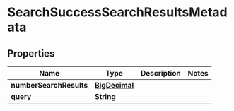 
# SearchSuccessSearchResultsMetadata

## Properties
Name | Type | Description | Notes
------------ | ------------- | ------------- | -------------
**numberSearchResults** | [**BigDecimal**](BigDecimal.md) |  | 
**query** | **String** |  | 



